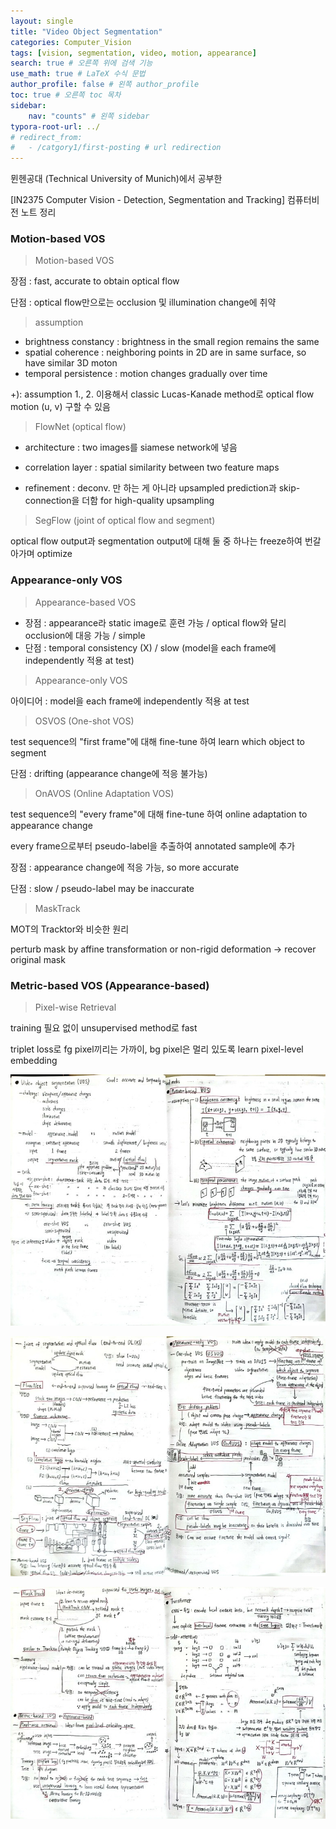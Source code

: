```yaml
---
layout: single
title: "Video Object Segmentation"
categories: Computer_Vision
tags: [vision, segmentation, video, motion, appearance]
search: true # 오른쪽 위에 검색 기능
use_math: true # LaTeX 수식 문법
author_profile: false # 왼쪽 author_profile
toc: true # 오른쪽 toc 목차
sidebar:
    nav: "counts" # 왼쪽 sidebar
typora-root-url: ../
# redirect_from:
#   - /catgory1/first-posting # url redirection
---
```




뮌헨공대 (Technical University of Munich)에서 공부한 

[IN2375 Computer Vision - Detection, Segmentation and Tracking]
컴퓨터비전 노트 정리

### Motion-based VOS

> Motion-based VOS

장점 : fast, accurate to obtain optical flow

단점 : optical flow만으로는 occlusion 및 illumination change에 취약

>  assumption

- brightness constancy : brightness in the small region remains the same
- spatial coherence : neighboring points in 2D are in same surface, so have similar 3D moton
- temporal persistence : motion changes gradually over time

+): assumption 1., 2. 이용해서 classic Lucas-Kanade method로 optical flow motion (u, v) 구할 수 있음

>  FlowNet (optical flow)

- architecture : two images를 siamese network에 넣음

- correlation layer : spatial similarity between two feature maps
- refinement : deconv. 만 하는 게 아니라 upsampled prediction과 skip-connection을 더함 for high-quality upsampling

> SegFlow (joint of optical flow and segment)

optical flow output과 segmentation output에 대해 둘 중 하나는 freeze하여 번갈아가며 optimize

### Appearance-only VOS

>Appearance-based VOS

- 장점 : appearance라 static image로 훈련 가능 / optical flow와 달리 occlusion에 대응 가능 / simple
- 단점 : temporal consistency (X) / slow (model을 each frame에 independently 적용 at test)

> Appearance-only VOS

아이디어 : model을 each frame에 independently 적용 at test

> OSVOS (One-shot VOS)

test sequence의 "first frame"에 대해 fine-tune 하여 learn which object to segment

단점 : drifting (appearance change에 적응 불가능)

> OnAVOS (Online Adaptation VOS)

test sequence의 "every frame"에 대해 fine-tune 하여 online adaptation to appearance change

every frame으로부터 pseudo-label을 추출하여 annotated sample에 추가

장점 : appearance change에 적응 가능, so more accurate

단점 : slow / pseudo-label may be inaccurate

> MaskTrack

MOT의 Tracktor와 비슷한 원리

perturb mask by affine transformation or non-rigid deformation -> recover original mask

### Metric-based VOS (Appearance-based)

> Pixel-wise Retrieval

training 필요 없이 unsupervised method로 fast

triplet loss로 fg pixel끼리는 가까이, bg pixel은 멀리 있도록 learn pixel-level embedding

![img72](/images/2024-03-01-video-segmentation/img72.jpg)

![img77](/images/2024-03-01-video-segmentation/img77.jpg)

![img82](/images/2024-03-01-video-segmentation/img82.jpg)
